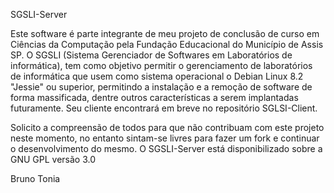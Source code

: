 SGSLI-Server

Este software é parte integrante de meu projeto de conclusão de curso em Ciências da Computação pela Fundação Educacional do Município de Assis SP. O SGSLI (Sistema Gerenciador de Softwares em Laboratórios de informática), tem como objetivo permitir o gerenciamento de laboratórios de informática que usem como sistema operacional o Debian Linux 8.2 "Jessie" ou superior, permitindo a instalação e a remoção de software de forma massificada, dentre outros características a serem implantadas futuramente. Seu cliente encontrará em breve no repositório SGLSI-Client. 

Solicito a compreensão de todos para que não contribuam com este projeto neste momento, no entanto sintam-se livres para fazer um fork e continuar o desenvolvimento do mesmo. O SGSLI-Server está disponibilizado sobre a GNU GPL versão 3.0

Bruno Tonia

